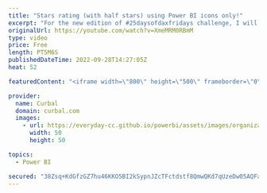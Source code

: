 ```yaml
---
title: "Stars rating (with half stars) using Power BI icons only!"
excerpt: "For the new edition of #25daysofdaxfridays challenge, I will be using a rating visualization to measure how hard you think the DAX questions are and I am going to show you here how I did it :)  I will be live on Friday to explain the challenge: https://youtu.be/wiczD--H-VM  Here you can download all"
originalUrl: https://youtube.com/watch?v=XmeMRM0RBmM
type: video
price: Free
length: PT5M6S
publishedDateTime: 2022-09-28T14:27:05Z
heat: 52

featuredContent: "<iframe width=\"800\" height=\"500\" frameborder=\"0\" src=\"https://www.youtube.com/embed/XmeMRM0RBmM\" allow=\"accelerometer; autoplay; encrypted-media; gyroscope; picture-in-picture\" allowfullscreen></iframe>"

provider:
  name: Curbal
  domain: curbal.com
  images:
    - url: https://everyday-cc.github.io/powerbi/assets/images/organizations/curbal.com-50x50.jpg
      width: 50
      height: 50

topics:
  - Power BI

secured: "38Zsq+KdGfzGZ7hu46KKO5BI2kSypnJZcTFctdstf8QmwQKd7qUzeDw05AQFaWwg+JLWYO7CVAdrSz/qk634bfKmduC6JiKFQBzKX4mCp8VG+XuyTKxqvovuwJF7+GcxpfnthbEUGO6ywAxtTh0QwQdOVD8kv7hGvbOdNU0Pbxe3tUPKKICIOEchUXJ5ZIQ2TVAOdWko2XAFZ2PTx4QCYgNhHbrDqn3YO+PnRYWMIdyF81SMK+SV+ervDgt72IDtj+yMfiRdpkNHgyZzFcRUYZ/airNgw3qJWE8WAoVhM0bpYG5g2w0dfGhNFHOVUvU8O65/uINeaCA6fPyjW6dutdoHCYRKbd7AYsAlg8KsKtgygFDxt0dPWP6+iM6W8e70AboHPTF13scKtMjulez1+qR0ulRf8fBzNjuv6fwDOvU=;BqXuMCW0nou200qbNaE9kw=="
---
```


